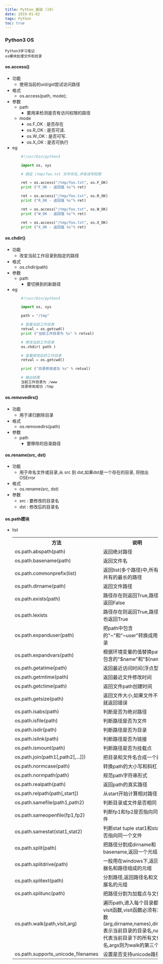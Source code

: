 ```yaml
---
title: Python_基础 (19)
date: 2019-01-02
tags: Python
toc: true
---
```


### Python3 OS
    Python3学习笔记
    os模块处理文件和目录

<!-- more -->

#### os.access()
- 功能
    * 使用当前的uid/gid尝试访问路径
- 格式
    * os.access(path, mode);
- 参数
    * path
        * 要用来检测是否有访问权限的路径
    * mode
        * os.F_OK : 是否存在
        * os.R_OK : 是否可读.
        * os.W_OK : 是否可写.
        * os.X_OK : 是否可执行
- eg
    ```python
        #!/usr/bin/python3

        import os, sys

        # 假定 /tmp/foo.txt 文件存在,并有读写权限

        ret = os.access("/tmp/foo.txt", os.F_OK)
        print ("F_OK - 返回值 %s"% ret)

        ret = os.access("/tmp/foo.txt", os.R_OK)
        print ("R_OK - 返回值 %s"% ret)

        ret = os.access("/tmp/foo.txt", os.W_OK)
        print ("W_OK - 返回值 %s"% ret)

        ret = os.access("/tmp/foo.txt", os.X_OK)
        print ("X_OK - 返回值 %s"% ret)
    ```

#### os.chdir()
- 功能
    * 改变当前工作目录到指定的路径
- 格式
    * os.chdir(path)
- 参数
    * path
        * 要切换到的新路径
- eg
    ```python
        #!/usr/bin/python3

        import os, sys

        path = "/tmp"

        # 查看当前工作目录
        retval = os.getcwd()
        print ("当前工作目录为 %s" % retval)

        # 修改当前工作目录
        os.chdir( path )

        # 查看修改后的工作目录
        retval = os.getcwd()

        print ("目录修改成功 %s" % retval)

        # 输出结果
        当前工作目录为 /www
        目录修改成功 /tmp
    ```

#### os.removedirs()
- 功能
    * 用于递归删除目录
- 格式
    * os.removedirs(path)
- 参数
    * path
        * 要移除的目录路径

#### os.rename(src, dst)
- 功能
    * 用于命名文件或目录,从 src 到 dst,如果dst是一个存在的目录, 将抛出OSError
- 格式
    * os.rename(src, dst)
- 参数
    * src : 要修改的目录名
    * dst : 修改后的目录名


#### os.path模块
- list
    <table class="reference"><tbody><tr><th>方法</th><th>说明</th></tr><tr><td>os.path.abspath(path)</td><td>返回绝对路径</td></tr><tr><td>os.path.basename(path)</td><td>返回文件名</td></tr><tr><td>os.path.commonprefix(list)</td><td>返回list(多个路径)中,所有path共有的最长的路径</td></tr><tr><td>os.path.dirname(path)</td><td>返回文件路径</td></tr><tr><td>os.path.exists(path)</td><td>路径存在则返回True,路径损坏返回False</td></tr><tr><td>os.path.lexists</td><td>路径存在则返回True,路径损坏也返回True</td></tr><tr><td>os.path.expanduser(path)</td><td>把path中包含的"~"和"~user"转换成用户目录</td></tr><tr><td>os.path.expandvars(path)</td><td>根据环境变量的值替换path中包含的"$name"和"${name}"</td></tr><tr><td>os.path.getatime(path)</td><td>返回最近访问时间(浮点型秒数)</td></tr><tr><td>os.path.getmtime(path)</td><td>返回最近文件修改时间</td></tr><tr><td>os.path.getctime(path)</td><td>返回文件path创建时间</td></tr><tr><td>os.path.getsize(path)</td><td>返回文件大小,如果文件不存在就返回错误</td></tr><tr><td>os.path.isabs(path)</td><td>判断是否为绝对路径</td></tr><tr><td>os.path.isfile(path)</td><td>判断路径是否为文件</td></tr><tr><td>os.path.isdir(path)</td><td>判断路径是否为目录</td></tr><tr><td>os.path.islink(path)</td><td>判断路径是否为链接</td></tr><tr><td>os.path.ismount(path)</td><td>判断路径是否为挂载点</td></tr><tr><td>os.path.join(path1[,path2[,...]])</td><td>把目录和文件名合成一个路径</td></tr><tr><td>os.path.normcase(path)</td><td>转换path的大小写和斜杠</td></tr><tr><td>os.path.normpath(path)</td><td>规范path字符串形式</td></tr><tr><td>os.path.realpath(path)</td><td>返回path的真实路径</td></tr><tr><td>os.path.relpath(path[,start])</td><td>从start开始计算相对路径</td></tr><tr><td>os.path.samefile(path1,path2)</td><td>判断目录或文件是否相同</td></tr><tr><td>os.path.sameopenfile(fp1,fp2)</td><td>判断fp1和fp2是否指向同一文件</td></tr><tr><td>os.path.samestat(stat1,stat2)</td><td>判断stat tuple stat1和stat2是否指向同一个文件</td></tr><tr><td>os.path.split(path)</td><td>把路径分割成dirname和basename,返回一个元组</td></tr><tr><td>os.path.splitdrive(path)</td><td>一般用在windows下,返回驱动器名和路径组成的元组</td></tr><tr><td>os.path.splitext(path)</td><td>分割路径,返回路径名和文件扩展名的元组</td></tr><tr><td>os.path.splitunc(path)</td><td>把路径分割为加载点与文件</td></tr><tr><td>os.path.walk(path,visit,arg)</td><td>遍历path,进入每个目录都调用visit函数,visit函数必须有3个参数(arg,dirname,names),dirname表示当前目录的目录名,names代表当前目录下的所有文件名,args则为walk的第三个参数</td></tr><tr><td>os.path.supports_unicode_filenames</td><td>设置是否支持unicode路径名</td></tr></tbody></table>

